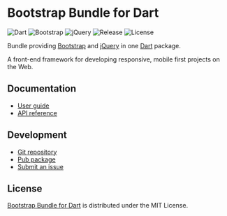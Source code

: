 # Bootstrap Bundle for Dart
![Dart](https://img.shields.io/badge/dart-%3E%3D2.1-brightgreen.svg) ![Bootstrap](https://img.shields.io/badge/bootstrap-4.3.1-yellow.svg) ![jQuery](https://img.shields.io/badge/jquery-3.3.1-yellow.svg) ![Release](https://img.shields.io/pub/v/bootstrap_bundle.svg) ![License](https://img.shields.io/badge/license-MIT-blue.svg)

Bundle providing [Bootstrap](https://getbootstrap.com) and [jQuery](https://jquery.com) in one [Dart](https://www.dartlang.org) package.

A front-end framework for developing responsive, mobile first projects on the Web.

## Documentation
- [User guide](https://dev.belin.io/bootstrap.dart)
- [API reference](https://dev.belin.io/bootstrap.dart/api)

## Development
- [Git repository](https://github.com/cedx/bootstrap.dart)
- [Pub package](https://pub.dartlang.org/packages/bootstrap_bundle)
- [Submit an issue](https://github.com/cedx/bootstrap.dart/issues)

## License
[Bootstrap Bundle for Dart](https://dev.belin.io/bootstrap.dart) is distributed under the MIT License.
